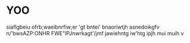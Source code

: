 # YOO
siaflgbeiu ofrb;waeibnrfiw;er 'gt bntei' bnaoriwtjh asnedoikgfv n/'bwsAZP:ONHR FWE"IPJnwrkagt'/jmf jawiehntg iw'htg ipjh 
mui muih
v
